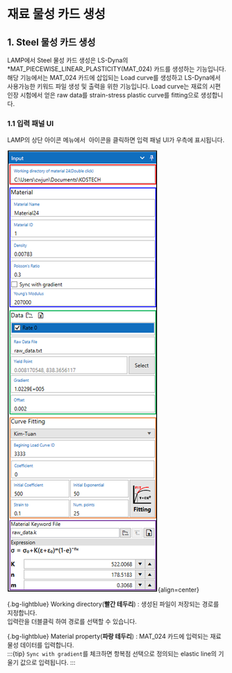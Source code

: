 # 재료 물성 카드 생성

## 1. Steel 물성 카드 생성
LAMP에서 Steel 물성 카드 생성은 LS-Dyna의 *MAT_PIECEWISE_LINEAR_PLASTICITY(MAT_024) 카드를 생성하는 기능입니다. 해당 기능에서는 MAT_024 카드에 삽입되는 Load curve를 생성하고 LS-Dyna에서 사용가능한 키워드 파일 생성 및 출력을 위한 기능입니다. Load curve는 재료의 시편 인장 시험에서 얻은 raw data를 strain-stress plastic curve를 fitting으로 생성합니다.

### 1.1 입력 패널 UI
LAMP의 상단 아이콘 메뉴에서 ![]() 아이콘을 클릭하면 입력 패널 UI가 우측에 표시됩니다.

![](images/MAT0.png){align=center}

{.bg-lightblue}
Working directory(**빨간 테두리**)
: 생성된 파일이 저장되는 경로를 지정합니다. \
  입력란을 더블클릭 하여 경로를 선택할 수 있습니다.    

{.bg-lightblue}
Material property(**파랑 테두리**)
: MAT_024 카드에 입력되는 재료 물성 데이터를 입력합니다. \
:::{tip}
`Sync with gradient`를 체크하면 항복점 선택으로 정의되는 elastic line의 기울기 값으로 입력됩니다.
:::
  